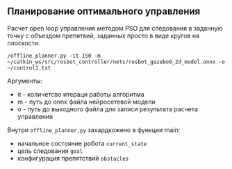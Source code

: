 ## Планирование оптимального управления 

Расчет open loop управления методом PSO для следования в заданную точку с объездом препятвий, заданных просто в виде кругов на плоскости. 

```
/offline_planner.py -it 150 -m ~/catkin_ws/src/rosbot_controller/nets/rosbot_gazebo9_2d_model.onnx -o ~/control1.txt
```

Аргументы:
	
* it - количетсво итераци работы алгоритма
* m - путь до onnx файла нейросетевой модели
* o - путь до выходного файла для записи результата расчета управления


Внутри `offline_planner.py` захардкожено в функции main: 
 * начальное состояние робота `current_state`
 * цель следования `goal`
 * конфигурация препятствий `obstacles`